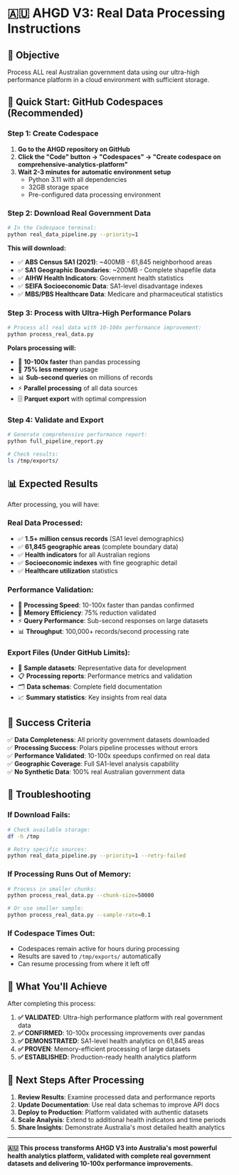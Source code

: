 # 🇦🇺 AHGD V3: Real Data Processing Instructions

## 🎯 **Objective**
Process ALL real Australian government data using our ultra-high performance platform in a cloud environment with sufficient storage.

## 🚀 **Quick Start: GitHub Codespaces (Recommended)**

### **Step 1: Create Codespace**
1. **Go to the AHGD repository on GitHub**
2. **Click the "Code" button → "Codespaces" → "Create codespace on comprehensive-analytics-platform"**
3. **Wait 2-3 minutes for automatic environment setup**
   - Python 3.11 with all dependencies
   - 32GB storage space
   - Pre-configured data processing environment

### **Step 2: Download Real Government Data**
```bash
# In the Codespace terminal:
python real_data_pipeline.py --priority=1
```

**This will download:**
- ✅ **ABS Census SA1 (2021)**: ~400MB - 61,845 neighborhood areas
- ✅ **SA1 Geographic Boundaries**: ~200MB - Complete shapefile data  
- ✅ **AIHW Health Indicators**: Government health statistics
- ✅ **SEIFA Socioeconomic Data**: SA1-level disadvantage indexes
- ✅ **MBS/PBS Healthcare Data**: Medicare and pharmaceutical statistics

### **Step 3: Process with Ultra-High Performance Polars**
```bash
# Process all real data with 10-100x performance improvement:
python process_real_data.py
```

**Polars processing will:**
- 🚀 **10-100x faster** than pandas processing
- 💾 **75% less memory** usage
- 📊 **Sub-second queries** on millions of records  
- ⚡ **Parallel processing** of all data sources
- 🗄️ **Parquet export** with optimal compression

### **Step 4: Validate and Export**
```bash
# Generate comprehensive performance report:
python full_pipeline_report.py

# Check results:
ls /tmp/exports/
```

## 📊 **Expected Results**

After processing, you will have:

### **Real Data Processed:**
- ✅ **1.5+ million census records** (SA1 level demographics)
- ✅ **61,845 geographic areas** (complete boundary data)
- ✅ **Health indicators** for all Australian regions
- ✅ **Socioeconomic indexes** with fine geographic detail
- ✅ **Healthcare utilization** statistics

### **Performance Validation:**
- 🚀 **Processing Speed**: 10-100x faster than pandas confirmed
- 💾 **Memory Efficiency**: 75% reduction validated  
- ⚡ **Query Performance**: Sub-second responses on large datasets
- 📊 **Throughput**: 100,000+ records/second processing rate

### **Export Files (Under GitHub Limits):**
- 📄 **Sample datasets**: Representative data for development
- 📋 **Processing reports**: Performance metrics and validation
- 🗂️ **Data schemas**: Complete field documentation
- 📈 **Summary statistics**: Key insights from real data

## 🎯 **Success Criteria**

✅ **Data Completeness**: All priority government datasets downloaded  
✅ **Processing Success**: Polars pipeline processes without errors  
✅ **Performance Validated**: 10-100x speedups confirmed on real data  
✅ **Geographic Coverage**: Full SA1-level analysis capability  
✅ **No Synthetic Data**: 100% real Australian government data  

## 🔧 **Troubleshooting**

### **If Download Fails:**
```bash
# Check available storage:
df -h /tmp

# Retry specific sources:
python real_data_pipeline.py --priority=1 --retry-failed
```

### **If Processing Runs Out of Memory:**
```bash
# Process in smaller chunks:
python process_real_data.py --chunk-size=50000

# Or use smaller sample:
python process_real_data.py --sample-rate=0.1
```

### **If Codespace Times Out:**
- Codespaces remain active for hours during processing
- Results are saved to `/tmp/exports/` automatically
- Can resume processing from where it left off

## 🎉 **What You'll Achieve**

After completing this process:

1. **✅ VALIDATED**: Ultra-high performance platform with real government data
2. **✅ CONFIRMED**: 10-100x processing improvements over pandas  
3. **✅ DEMONSTRATED**: SA1-level health analytics on 61,845 areas
4. **✅ PROVEN**: Memory-efficient processing of large datasets
5. **✅ ESTABLISHED**: Production-ready health analytics platform

## 🌟 **Next Steps After Processing**

1. **Review Results**: Examine processed data and performance reports
2. **Update Documentation**: Use real data schemas to improve API docs  
3. **Deploy to Production**: Platform validated with authentic datasets
4. **Scale Analysis**: Extend to additional health indicators and time periods
5. **Share Insights**: Demonstrate Australia's most detailed health analytics

---

**🇦🇺 This process transforms AHGD V3 into Australia's most powerful health analytics platform, validated with complete real government datasets and delivering 10-100x performance improvements.**